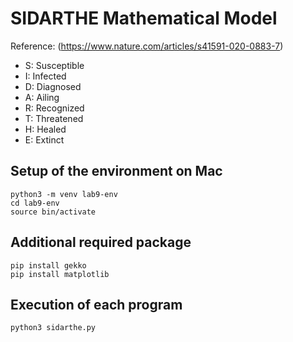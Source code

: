 # SIDARTHE Mathematical Model  
Reference: (https://www.nature.com/articles/s41591-020-0883-7)  
- S: Susceptible  
- I: Infected  
- D: Diagnosed  
- A: Ailing  
- R: Recognized  
- T: Threatened  
- H: Healed  
- E: Extinct  


## Setup of the environment on Mac  
```
python3 -m venv lab9-env  
cd lab9-env  
source bin/activate  
```


## Additional required package  
```
pip install gekko  
pip install matplotlib  
```


## Execution of each program  
```
python3 sidarthe.py  
```